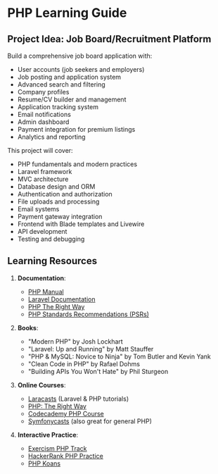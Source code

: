# PHP Learning Guide

## Project Idea: Job Board/Recruitment Platform

Build a comprehensive job board application with:

- User accounts (job seekers and employers)
- Job posting and application system
- Advanced search and filtering
- Company profiles
- Resume/CV builder and management
- Application tracking system
- Email notifications
- Admin dashboard
- Payment integration for premium listings
- Analytics and reporting

This project will cover:

- PHP fundamentals and modern practices
- Laravel framework
- MVC architecture
- Database design and ORM
- Authentication and authorization
- File uploads and processing
- Email systems
- Payment gateway integration
- Frontend with Blade templates and Livewire
- API development
- Testing and debugging

## Learning Resources

1. **Documentation**:

   - [PHP Manual](https://www.php.net/manual/en/)
   - [Laravel Documentation](https://laravel.com/docs)
   - [PHP The Right Way](https://phptherightway.com/)
   - [PHP Standards Recommendations (PSRs)](https://www.php-fig.org/psr/)

2. **Books**:

   - "Modern PHP" by Josh Lockhart
   - "Laravel: Up and Running" by Matt Stauffer
   - "PHP & MySQL: Novice to Ninja" by Tom Butler and Kevin Yank
   - "Clean Code in PHP" by Rafael Dohms
   - "Building APIs You Won't Hate" by Phil Sturgeon

3. **Online Courses**:

   - [Laracasts](https://laracasts.com/) (Laravel & PHP tutorials)
   - [PHP: The Right Way](https://phptherightway.com/)
   - [Codecademy PHP Course](https://www.codecademy.com/learn/learn-php)
   - [Symfonycasts](https://symfonycasts.com/) (also great for general PHP)

4. **Interactive Practice**:
   - [Exercism PHP Track](https://exercism.org/tracks/php)
   - [HackerRank PHP Practice](https://www.hackerrank.com/domains/php)
   - [PHP Koans](https://github.com/mtoigo/PHP-Koans)
